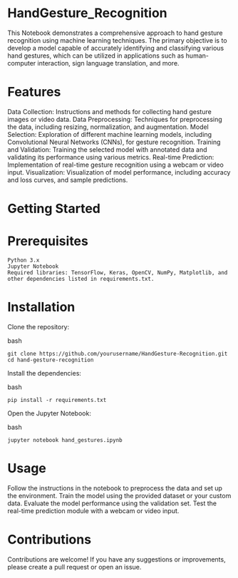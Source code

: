 # HandGesture_Recognition
This Notebook demonstrates a comprehensive approach to hand gesture recognition using machine learning techniques. The primary objective is to develop a model capable of accurately identifying and classifying various hand gestures, which can be utilized in applications such as human-computer interaction, sign language translation, and more.


# Features

Data Collection: Instructions and methods for collecting hand gesture images or video data.
Data Preprocessing: Techniques for preprocessing the data, including resizing, normalization, and augmentation.
Model Selection: Exploration of different machine learning models, including Convolutional Neural Networks (CNNs), for gesture recognition.
Training and Validation: Training the selected model with annotated data and validating its performance using various metrics.
Real-time Prediction: Implementation of real-time gesture recognition using a webcam or video input.
Visualization: Visualization of model performance, including accuracy and loss curves, and sample predictions.

# Getting Started
# Prerequisites

    Python 3.x
    Jupyter Notebook
    Required libraries: TensorFlow, Keras, OpenCV, NumPy, Matplotlib, and other dependencies listed in requirements.txt.

# Installation

Clone the repository:

bash

    git clone https://github.com/yourusername/HandGesture-Recognition.git
    cd hand-gesture-recognition

Install the dependencies:

bash

    pip install -r requirements.txt

Open the Jupyter Notebook:

bash

    jupyter notebook hand_gestures.ipynb

# Usage

Follow the instructions in the notebook to preprocess the data and set up the environment.
Train the model using the provided dataset or your custom data.
Evaluate the model performance using the validation set.
Test the real-time prediction module with a webcam or video input.


# Contributions

Contributions are welcome! If you have any suggestions or improvements, please create a pull request or open an issue.
